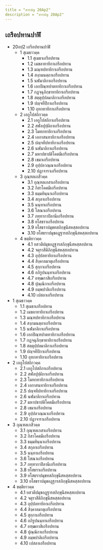 ```yaml
---
title = "สารบัญ 20Ap2"
description = "สารบัญ 20Ap2"
---
```


## เถรีอปทานปาฬิ

- 20อปฺ2 เถรีอปทานปาฬิ
  - 1 สุเมธาวคฺค
    - 1.1 สุเมธาเถรีอปทาน
    - 1.2 เมขลาทายิกาเถรีอปทาน
    - 1.3 มณฺฑปทายิกาเถรีอปทาน
    - 1.4 สงฺกมนตฺถาเถรีอปทาน
    - 1.5 นฬมาลิกาเถรีอปทาน
    - 1.6 เอกปิณฺฑปาตทายิกาเถรีอปทาน
    - 1.7 กฏจฺฉุภิกฺขาทายิกาเถรีอปทาน
    - 1.8 สตฺตุปฺปลมาลิกาเถรีอปทาน
    - 1.9 ปญฺจทีปิกาเถรีอปทาน
    - 1.10 อุทกทายิกาเถรีอปทาน
  - 2 เอกูโปสถิกวคฺค
    - 2.1 เอกูโปสถิกาเถรีอปทาน
    - 2.2 สฬลปุปฺผิกาเถรีอปทาน
    - 2.3 โมทกทายิกาเถรีอปทาน
    - 2.4 เอกาสนทายิกาเถรีอปทาน
    - 2.5 ปญฺจทีปทายิกาเถรีอปทาน
    - 2.6 นฬมาลิกาเถรีอปทาน
    - 2.7 มหาปชาปติโคตมีเถรีอปทาน
    - 2.8 เขมาเถรีอปทาน
    - 2.9 อุปฺปลวณฺณาเถรีอปทาน
    - 2.10 ปฏาจาราเถรีอปทาน
  - 3 กุณฺฑลเกสีวคฺค
    - 3.1 กุณฺฑลเกสาเถรีอปทาน
    - 3.2 กิสาโคตมีเถรีอปทาน
    - 3.3 ธมฺมทินฺนาเถรีอปทาน
    - 3.4 สกุลาเถรีอปทาน
    - 3.5 นนฺทาเถรีอปทาน
    - 3.6 โสณาเถรีอปทาน
    - 3.7 ภทฺทากาปิลานีเถรีอปทาน
    - 3.8 ยโสธราเถรีอปทาน
    - 3.9 ยโสธราปมุขทสภิกฺขุนีสหสฺสอปทาน
    - 3.10 ยโสธราปมุขอฏฺฐารสภิกฺขุนีสหสฺสอปทาน
  - 4 ขตฺติยาวคฺค
    - 4.1 ยสวตีปมุขอฏฺฐารสภิกฺขุนีสหสฺสอปทาน
    - 4.2 จตุราสีติภิกฺขุนีสหสฺสอปทาน
    - 4.3 อุปฺปลทายิกาเถรีอปทาน
    - 4.4 สิงฺคาลมาตุเถรีอปทาน
    - 4.5 สุกฺกาเถรีอปทาน
    - 4.6 อภิรูปนนฺทาเถรีอปทาน
    - 4.7 อฑฺฒกาสิเถรีอปทาน
    - 4.8 ปุณฺณิกาเถรีอปทาน
    - 4.9 อมฺพปาลิเถรีอปทาน
    - 4.10 เปสลาเถรีอปทาน
- 1 สุเมธาวคฺค
  - 1.1 สุเมธาเถรีอปทาน
  - 1.2 เมขลาทายิกาเถรีอปทาน
  - 1.3 มณฺฑปทายิกาเถรีอปทาน
  - 1.4 สงฺกมนตฺถาเถรีอปทาน
  - 1.5 นฬมาลิกาเถรีอปทาน
  - 1.6 เอกปิณฺฑปาตทายิกาเถรีอปทาน
  - 1.7 กฏจฺฉุภิกฺขาทายิกาเถรีอปทาน
  - 1.8 สตฺตุปฺปลมาลิกาเถรีอปทาน
  - 1.9 ปญฺจทีปิกาเถรีอปทาน
  - 1.10 อุทกทายิกาเถรีอปทาน
- 2 เอกูโปสถิกวคฺค
  - 2.1 เอกูโปสถิกาเถรีอปทาน
  - 2.2 สฬลปุปฺผิกาเถรีอปทาน
  - 2.3 โมทกทายิกาเถรีอปทาน
  - 2.4 เอกาสนทายิกาเถรีอปทาน
  - 2.5 ปญฺจทีปทายิกาเถรีอปทาน
  - 2.6 นฬมาลิกาเถรีอปทาน
  - 2.7 มหาปชาปติโคตมีเถรีอปทาน
  - 2.8 เขมาเถรีอปทาน
  - 2.9 อุปฺปลวณฺณาเถรีอปทาน
  - 2.10 ปฏาจาราเถรีอปทาน
- 3 กุณฺฑลเกสีวคฺค
  - 3.1 กุณฺฑลเกสาเถรีอปทาน
  - 3.2 กิสาโคตมีเถรีอปทาน
  - 3.3 ธมฺมทินฺนาเถรีอปทาน
  - 3.4 สกุลาเถรีอปทาน
  - 3.5 นนฺทาเถรีอปทาน
  - 3.6 โสณาเถรีอปทาน
  - 3.7 ภทฺทากาปิลานีเถรีอปทาน
  - 3.8 ยโสธราเถรีอปทาน
  - 3.9 ยโสธราปมุขทสภิกฺขุนีสหสฺสอปทาน
  - 3.10 ยโสธราปมุขอฏฺฐารสภิกฺขุนีสหสฺสอปทาน
- 4 ขตฺติยาวคฺค
  - 4.1 ยสวตีปมุขอฏฺฐารสภิกฺขุนีสหสฺสอปทาน
  - 4.2 จตุราสีติภิกฺขุนีสหสฺสอปทาน
  - 4.3 อุปฺปลทายิกาเถรีอปทาน
  - 4.4 สิงฺคาลมาตุเถรีอปทาน
  - 4.5 สุกฺกาเถรีอปทาน
  - 4.6 อภิรูปนนฺทาเถรีอปทาน
  - 4.7 อฑฺฒกาสิเถรีอปทาน
  - 4.8 ปุณฺณิกาเถรีอปทาน
  - 4.9 อมฺพปาลิเถรีอปทาน
  - 4.10 เปสลาเถรีอปทาน
